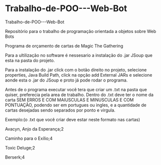 # Trabalho-de-POO---Web-Bot
Trabalho-de-POO---Web-Bot

Repositório para o trabalho de programação orientada a objetos sobre Web Bots

Programa de orçamento de cartas de Magic The Gathering

Para a ultilização no software é nessesario a instalação do .jar JSoup que esta na pasta do projeto.

Para a instalação do .jar click com o botão direito no projeto, selecione properties, Java Build Path, click na opção add External JARs e selecione aonde esta o .jar do JSoup e proto já pode rodar o programa.

Antes de o programa executar você tera que criar um .txt na pasta que quiser, preferecia pela area de trabalho. Dentro do .txt deve ter o nome da carta SEM ERROS E COM MAIUSCULAS E MINUSCULAS E COM PONTUAÇÃO, podendo ser em portugues ou ingles, e a quantidade de cartas desejadas sendo separados por ponto e virgula.

Exemplo:(o .txt que você criar deve estar neste formato nas cartas)

Avacyn, Anjo da Esperança;2

Caminho para o Exílio;4

Toxic Deluge;2

Berserk;4
